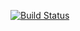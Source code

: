 [![Build Status](https://travis-ci.org/ILLLIGION/BinarySearchTree.svg?branch=master)](https://travis-ci.org/ILLLIGION/BinarySearchTree)
